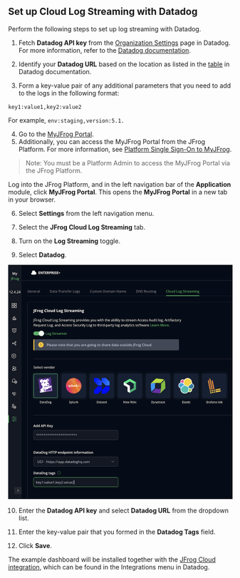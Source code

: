 ## Set up Cloud Log Streaming with Datadog

Perform the following steps to set up log streaming with Datadog.

1. Fetch **Datadog API key** from the [Organization Settings](https://app.datadoghq.com/organization-settings/api-keys) page in Datadog.
For more information, refer to the [Datadog documentation](https://docs.datadoghq.com/account_management/api-app-keys/).

2. Identify your **Datadog URL** based on the location as listed in the [table](https://docs.datadoghq.com/getting_started/site/#access-the-datadog-site) in Datadog documentation.

3. Form a key-value pair of any additional parameters that you need to add to the logs in the following format:
```
key1:value1,key2:value2
```
For example, `env:staging,version:5.1.`

4. Go to the [MyJFrog Portal](http://my.jfrog.com/).
5. Additionally, you can access the MyJFrog Portal from the JFrog Platform. For more information, see [Platform Single Sign-On to MyJFrog](https://jfrog.com/help/r/5H19DEVA7PsahAXH0xXNSg/_iPFuW3rDQk_mlAk9URBkQ).

> Note: You must be a Platform Admin to access the MyJFrog Portal via the JFrog Platform.

Log into the JFrog Platform, and in the left navigation bar of the **Application** module, click **MyJFrog Portal**.
This opens the **MyJFrog Portal** in a new tab in your browser.

6. Select **Settings** from the left navigation menu.

7. Select the **JFrog Cloud Log Streaming** tab.

8. Turn on the **Log Streaming** toggle.

9. Select **Datadog**.

![datadog.png](assets/datadog.png)


10. Enter the **Datadog API key** and select **Datadog URL** from the dropdown list.

11. Enter the key-value pair that you formed in the **Datadog Tags** field.

12. Click **Save**.

The example dashboard will be installed together with the [JFrog Cloud integration](https://docs.datadoghq.com/integrations/jfrog_platform_cloud/), which can be found in the Integrations menu in Datadog.